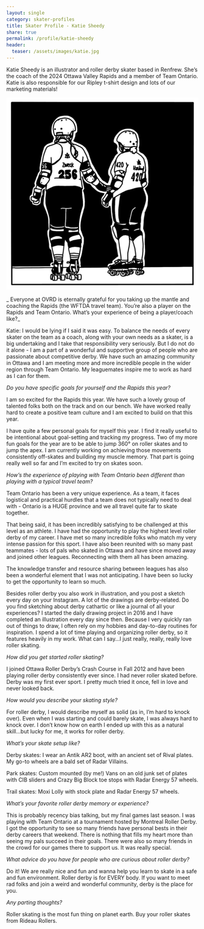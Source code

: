 ```yaml
---
layout: single
category: skater-profiles 
title: Skater Profile - Katie Sheedy 
share: true
permalink: /profile/katie-sheedy
header:
  teaser: /assets/images/katie.jpg
---
```


Katie Sheedy is an illustrator and roller derby skater based in Renfrew. She’s the coach of the 2024 Ottawa Valley Rapids and a member of Team Ontario. Katie is also responsible for our Ripley t-shirt design and lots of our marketing materials!

[![](/assets/images/katie.jpg)](/assets/images/katie.jpg)

_ Everyone at OVRD is eternally grateful for you taking up the mantle and coaching the Rapids (the WFTDA travel team). You’re also a player on the Rapids and Team Ontario. What’s your experience of being a player/coach like?_

Katie: I would be lying if I said it was easy. To balance the needs of every skater on the team as a coach, along with your own needs as a skater, is a big undertaking and I take that responsibility very seriously. But I do not do it alone - I am a part of a wonderful and supportive group of people who are passionate about competitive derby. We have such an amazing community in Ottawa and I am meeting more and more incredible people in the wider region through Team Ontario.  My leaguemates inspire me to work as hard as I can for them.

_Do you have specific goals for yourself and the Rapids this year?_

I am so excited for the Rapids this year. We have such a lovely group of talented folks both on the track and on our bench. We have worked really hard to create a positive team culture and I am excited to build on that this year.

I have quite a few personal goals for myself this year. I find it really useful to be intentional about goal-setting and tracking my progress. Two of my more fun goals for the year are to be able to jump 360° on roller skates and to jump the apex. I am currently working on achieving those movements consistently off-skates and building my muscle memory. That part is going really well so far and I’m excited to try on skates soon.


_How’s the experience of playing with Team Ontario been different than playing with a typical travel team?_

Team Ontario has been a very unique experience. As a team, it faces logistical and practical hurdles that a team does not typically need to deal with - Ontario is a HUGE province and we all travel quite far to skate together.

That being said, it has been incredibly satisfying to be challenged at this level as an athlete. I have had the opportunity to play the highest level roller derby of my career. I have met so many incredible folks who match my very intense passion for this sport. I have also been reunited with so many past teammates - lots of pals who skated in Ottawa and have since moved away and joined other leagues. Reconnecting with them all has been amazing.

The knowledge transfer and resource sharing between leagues has also been a wonderful element that I was not anticipating. I have been so lucky to get the opportunity to learn so much.

Besides roller derby you also work in illustration, and you post a sketch every day on your Instagram. A lot of the drawings are derby-related. Do you find sketching about derby cathartic or like a journal of all your experiences?
I started the daily drawing project in 2016 and I have completed an illustration every day since then. Because I very quickly ran out of things to draw, I often rely on my hobbies and day-to-day routines for inspiration. I spend a lot of time playing and organizing roller derby, so it features heavily in my work. What can I say…I just really, really, really love roller skating.

_How did you get started roller skating?_

I joined Ottawa Roller Derby’s Crash Course in Fall 2012 and have been playing roller derby consistently ever since. I had never roller skated before. Derby was my first ever sport. I pretty much tried it once, fell in love and never looked back. 

_How would you describe your skating style?_

For roller derby, I would describe myself as solid (as in, I’m hard to knock over). Even when I was starting and could barely skate, I was always hard to knock over. I don’t know how on earth I ended up with this as a natural skill…but lucky for me, it works for roller derby. 

_What’s your skate setup like?_

Derby skates: I wear an Antik AR2 boot, with an ancient set of Rival plates. My go-to wheels are a bald set of Radar Villains.

Park skates: Custom mounted (by me!) Vans on an old junk set of plates with CIB sliders and Crazy Big Block toe stops with Radar Energy 57 wheels.

Trail skates: Moxi Lolly with stock plate and Radar Energy 57 wheels.

_What’s your favorite roller derby memory or experience?_

This is probably recency bias talking, but my final games last season. I was playing with Team Ontario at a tournament hosted by Montreal Roller Derby. I got the opportunity to see so many friends have personal bests in their derby careers that weekend. There is nothing that fills my heart more than seeing my pals succeed in their goals. There were also so many friends in the crowd for our games there to support us. It was really special.

_What advice do you have for people who are curious about roller derby?_

Do it! We are really nice and fun and wanna help you learn to skate in a safe and fun environment. Roller derby is for EVERY body. If you want to meet rad folks and join a weird and wonderful community, derby is the place for you.

_Any parting thoughts?_

Roller skating is the most fun thing on planet earth. Buy your roller skates from Rideau Rollers.

